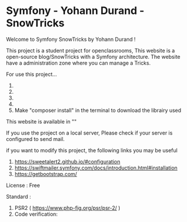# Symfony - Yohann Durand - SnowTricks

Welcome to Symfony SnowTricks by Yohann Durand !


This project is a student project for openclassrooms,
This website is a open-source blog/SnowTricks with a Symfony architecture.
The website have a administration zone where you can manage a Tricks.

For use this project...

1. 
2.
3. 
4. 
5. Make "composer install" in the terminal to download the librairy used

This website is available in "" 


If you use the project on a local server, 
Please check if your server is configured to send mail.

if you want to modify this project,
the following links you may be useful

1. https://sweetalert2.github.io/#configuration
2. https://swiftmailer.symfony.com/docs/introduction.html#installation
3. https://getbootstrap.com/


License : Free

Standard :

1. PSR2 ( https://www.php-fig.org/psr/psr-2/ )
2. Code verification: 





